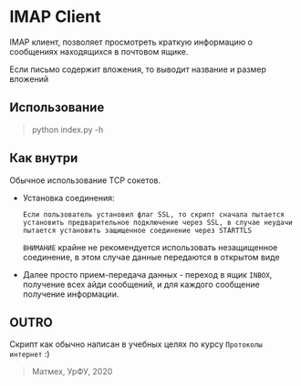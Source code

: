 # IMAP Client
IMAP клиент, позволяет просмотреть краткую информацию о сообщениях находящихся в почтовом ящике.

Если письмо содержит вложения, то выводит название и размер вложений

## Использование
>python index.py -h

## Как внутри
Обычное использование TCP сокетов.
* Установка соединения:
    ```
    Если пользователь установил флаг SSL, то скрипт сначала пытается установить предварительное подключение через SSL, в случае неудачи пытается установить защищенное соединение через STARTTLS
    ```
    `ВНИМАНИЕ` крайне не рекомендуется использовать незащищенное соединение, в этом случае данные передаются в открытом виде

* Далее просто прием-передача данных - переход в ящик `INBOX`, получение всех айди сообщений, и для каждого сообщение получение информации.

## OUTRO
Скрипт как обычно написан в учебных целях по курсу `Протоколы интернет` :)

>Матмех, УрФУ, 2020
